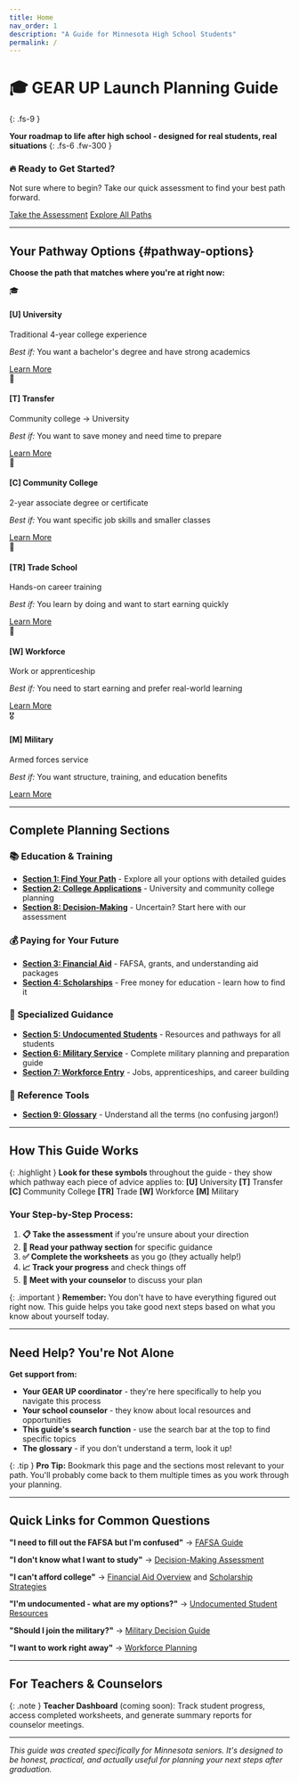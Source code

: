 ```yaml
---
title: Home
nav_order: 1
description: "A Guide for Minnesota High School Students"
permalink: /
---
```


# 🎓 GEAR UP Launch Planning Guide
{: .fs-9 }

**Your roadmap to life after high school - designed for real students, real situations**
{: .fs-6 .fw-300 }

<div class="quick-start-card">
<h3>🔥 Ready to Get Started?</h3>
<p>Not sure where to begin? Take our quick assessment to find your best path forward.</p>
<a href="section8/" class="btn btn-primary fs-5 mb-4 mb-md-0 mr-2">Take the Assessment</a>
<a href="#pathway-options" class="btn fs-5 mb-4 mb-md-0">Explore All Paths</a>
</div>

---

## Your Pathway Options {#pathway-options}

**Choose the path that matches where you're at right now:**

<div class="pathway-grid">
  <div class="pathway-card">
    <span class="pathway-icon">🎓</span>
    <h4><strong>[U]</strong> University</h4>
    <p>Traditional 4-year college experience</p>
    <p><em>Best if:</em> You want a bachelor's degree and have strong academics</p>
    <a href="section1/university/" class="btn btn-primary">Learn More</a>
  </div>

  <div class="pathway-card">
    <span class="pathway-icon">🔄</span>
    <h4><strong>[T]</strong> Transfer</h4>
    <p>Community college → University</p>
    <p><em>Best if:</em> You want to save money and need time to prepare</p>
    <a href="section2/transfer/" class="btn btn-primary">Learn More</a>
  </div>

  <div class="pathway-card">
    <span class="pathway-icon">🏫</span>
    <h4><strong>[C]</strong> Community College</h4>
    <p>2-year associate degree or certificate</p>
    <p><em>Best if:</em> You want specific job skills and smaller classes</p>
    <a href="section1/community-college/" class="btn btn-primary">Learn More</a>
  </div>

  <div class="pathway-card">
    <span class="pathway-icon">🔧</span>
    <h4><strong>[TR]</strong> Trade School</h4>
    <p>Hands-on career training</p>
    <p><em>Best if:</em> You learn by doing and want to start earning quickly</p>
    <a href="section1/trade-school/" class="btn btn-primary">Learn More</a>
  </div>

  <div class="pathway-card">
    <span class="pathway-icon">💼</span>
    <h4><strong>[W]</strong> Workforce</h4>
    <p>Work or apprenticeship</p>
    <p><em>Best if:</em> You need to start earning and prefer real-world learning</p>
    <a href="section1/workforce/" class="btn btn-primary">Learn More</a>
  </div>

  <div class="pathway-card">
    <span class="pathway-icon">🎖️</span>
    <h4><strong>[M]</strong> Military</h4>
    <p>Armed forces service</p>
    <p><em>Best if:</em> You want structure, training, and education benefits</p>
    <a href="section1/military/" class="btn btn-primary">Learn More</a>
  </div>
</div>

---

## Complete Planning Sections

### 📚 **Education & Training**
- **[Section 1: Find Your Path](section1/)** - Explore all your options with detailed guides
- **[Section 2: College Applications](section2/)** - University and community college planning
- **[Section 8: Decision-Making](section8/)** - Uncertain? Start here with our assessment

### 💰 **Paying for Your Future**
- **[Section 3: Financial Aid](section3/)** - FAFSA, grants, and understanding aid packages
- **[Section 4: Scholarships](section4/)** - Free money for education - learn how to find it

### 🎯 **Specialized Guidance**
- **[Section 5: Undocumented Students](section5/)** - Resources and pathways for all students
- **[Section 6: Military Service](section6/)** - Complete military planning and preparation guide
- **[Section 7: Workforce Entry](section7/)** - Jobs, apprenticeships, and career building

### 📖 **Reference Tools**
- **[Section 9: Glossary](section9/)** - Understand all the terms (no confusing jargon!)

---

## How This Guide Works

{: .highlight }
**Look for these symbols** throughout the guide - they show which pathway each piece of advice applies to: **[U]** University **[T]** Transfer **[C]** Community College **[TR]** Trade **[W]** Workforce **[M]** Military

### Your Step-by-Step Process:

1. **📋 Take the assessment** if you're unsure about your direction
2. **📖 Read your pathway section** for specific guidance
3. **✅ Complete the worksheets** as you go (they actually help!)
4. **📈 Track your progress** and check things off
5. **💬 Meet with your counselor** to discuss your plan

{: .important }
**Remember:** You don't have to have everything figured out right now. This guide helps you take good next steps based on what you know about yourself today.

---

## Need Help? You're Not Alone

**Get support from:**
- **Your GEAR UP coordinator** - they're here specifically to help you navigate this process
- **Your school counselor** - they know about local resources and opportunities
- **This guide's search function** - use the search bar at the top to find specific topics
- **The glossary** - if you don't understand a term, look it up!

{: .tip }
**Pro Tip:** Bookmark this page and the sections most relevant to your path. You'll probably come back to them multiple times as you work through your planning.

---

## Quick Links for Common Questions

**"I need to fill out the FAFSA but I'm confused"** → [FAFSA Guide](section3/fafsa-demystified/)

**"I don't know what I want to study"** → [Decision-Making Assessment](section8/)

**"I can't afford college"** → [Financial Aid Overview](section3/) and [Scholarship Strategies](section4/)

**"I'm undocumented - what are my options?"** → [Undocumented Student Resources](section5/)

**"Should I join the military?"** → [Military Decision Guide](section6/preparation-and-decisions/)

**"I want to work right away"** → [Workforce Planning](section7/)

---

## For Teachers & Counselors

{: .note }
**Teacher Dashboard** (coming soon): Track student progress, access completed worksheets, and generate summary reports for counselor meetings.

---

*This guide was created specifically for Minnesota seniors. It's designed to be honest, practical, and actually useful for planning your next steps after graduation.*
